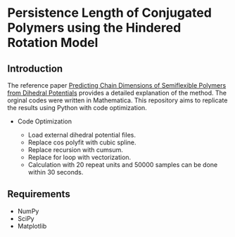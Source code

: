 # Persistence Length of Conjugated Polymers using the Hindered Rotation Model

## Introduction

The reference paper [Predicting Chain Dimensions of Semiflexible Polymers from Dihedral Potentials](https://doi.org/10.1021/ma500923r) provides a detailed explanation of the method. The orginal codes were written in Mathematica. This repository aims to replicate the results using Python with code optimization.

* Code Optimization

  - Load external dihedral potential files.
  - Replace cos polyfit with cubic spline.
  - Replace recursion with cumsum.
  - Replace for loop with vectorization.
  - Calculation with 20 repeat units and 50000 samples can be done within 30 seconds.

## Requirements

- NumPy
- SciPy
- Matplotlib
